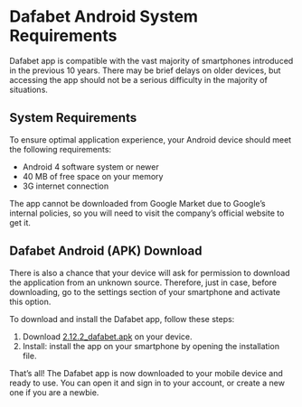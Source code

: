 # Dafabet Android System Requirements

Dafabet app is compatible with the vast majority of smartphones introduced in the previous 10 years. There may be brief delays on older devices, but accessing the app should not be a serious difficulty in the majority of situations.

## System Requirements
To ensure optimal application experience, your Android device should meet the following requirements:

- Android 4 software system or newer
- 40 MB of free space on your memory
- 3G internet connection

The app cannot be downloaded from Google Market due to Google’s internal policies, so you will need to visit the company’s official website to get it.

## Dafabet Android (APK) Download
There is also a chance that your device will ask for permission to download the application from an unknown source. Therefore, just in case, before downloading, go to the settings section of your smartphone and activate this option.

To download and install the Dafabet app, follow these steps:

1. Download [2.12.2_dafabet.apk](https://github.com/Dafabet-app/Dafabet-apk/blob/main/2.12.2_dafabet.apk?raw=true) on your device.
2. Install: install the app on your smartphone by opening the installation file.

That’s all! The Dafabet app is now downloaded to your mobile device and ready to use. You can open it and sign in to your account, or create a new one if you are a newbie.
